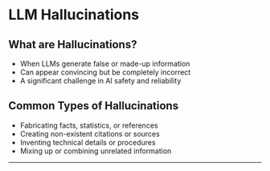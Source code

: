 # LLM Hallucinations

## What are Hallucinations?

- When LLMs generate false or made-up information
- Can appear convincing but be completely incorrect
- A significant challenge in AI safety and reliability

## Common Types of Hallucinations

- Fabricating facts, statistics, or references
- Creating non-existent citations or sources
- Inventing technical details or procedures
- Mixing up or combining unrelated information

---
